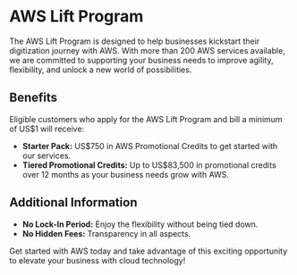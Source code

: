 # AWS Lift Program

The AWS Lift Program is designed to help businesses kickstart their digitization journey with AWS. With more than 200 AWS services available, we are committed to supporting your business needs to improve agility, flexibility, and unlock a new world of possibilities. 

## Benefits

Eligible customers who apply for the AWS Lift Program and bill a minimum of US$1 will receive:

- **Starter Pack:** US$750 in AWS Promotional Credits to get started with our services.
- **Tiered Promotional Credits:** Up to US$83,500 in promotional credits over 12 months as your business needs grow with AWS.

## Additional Information

- **No Lock-In Period:** Enjoy the flexibility without being tied down.
- **No Hidden Fees:** Transparency in all aspects.

Get started with AWS today and take advantage of this exciting opportunity to elevate your business with cloud technology!
